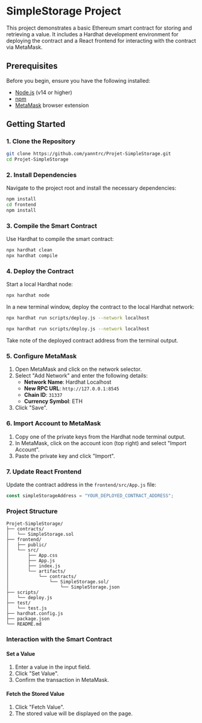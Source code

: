 # SimpleStorage Project

This project demonstrates a basic Ethereum smart contract for storing and retrieving a value. It includes a Hardhat development environment for deploying the contract and a React frontend for interacting with the contract via MetaMask.

## Prerequisites

Before you begin, ensure you have the following installed:

- [Node.js](https://nodejs.org/) (v14 or higher)
- [npm](https://www.npmjs.com/)
- [MetaMask](https://metamask.io/) browser extension

## Getting Started

### 1. Clone the Repository

```bash
git clone https://github.com/yanntrc/Projet-SimpleStorage.git
cd Projet-SimpleStorage
```

### 2. Install Dependencies

Navigate to the project root and install the necessary dependencies:

```bash
npm install
cd frontend
npm install
```

### 3. Compile the Smart Contract

Use Hardhat to compile the smart contract:

```bash
npx hardhat clean
npx hardhat compile
```

### 4. Deploy the Contract

Start a local Hardhat node:

```bash
npx hardhat node

```
In a new terminal window, deploy the contract to the local Hardhat network:

```bash
npx hardhat run scripts/deploy.js --network localhost
```

```bash
npx hardhat run scripts/deploy.js --network localhost
```
Take note of the deployed contract address from the terminal output.

### 5. Configure MetaMask

1. Open MetaMask and click on the network selector.
2. Select "Add Network" and enter the following details:
   - **Network Name**: Hardhat Localhost
   - **New RPC URL**: `http://127.0.0.1:8545`
   - **Chain ID**: `31337`
   - **Currency Symbol**: ETH
3. Click "Save".

### 6. Import Account to MetaMask

1. Copy one of the private keys from the Hardhat node terminal output.
2. In MetaMask, click on the account icon (top right) and select "Import Account".
3. Paste the private key and click "Import".

### 7. Update React Frontend

Update the contract address in the `frontend/src/App.js` file:

```javascript
const simpleStorageAddress = "YOUR_DEPLOYED_CONTRACT_ADDRESS";
```
### Project Structure

```
Projet-SimpleStorage/
├── contracts/
│   └── SimpleStorage.sol
├── frontend/
│   ├── public/
│   └── src/
│       ├── App.css
│       ├── App.js
│       ├── index.js
│       └── artifacts/
│           └── contracts/
│               └── SimpleStorage.sol/
│                   └── SimpleStorage.json
├── scripts/
│   └── deploy.js
├── test/
│   └── test.js
├── hardhat.config.js
├── package.json
└── README.md
```

### Interaction with the Smart Contract

#### Set a Value

1. Enter a value in the input field.
2. Click "Set Value".
3. Confirm the transaction in MetaMask.

#### Fetch the Stored Value

1. Click "Fetch Value".
2. The stored value will be displayed on the page.


